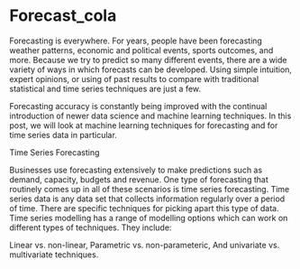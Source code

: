 # Forecast_cola
Forecasting is everywhere. For years, people have been forecasting weather patterns, economic and political events, sports outcomes, and more. Because we try to predict so many different events, there are a wide variety of ways in which forecasts can be developed. Using simple intuition, expert opinions, or using of past results to compare with traditional statistical and time series techniques are just a few.

Forecasting accuracy is constantly being improved with the continual introduction of newer data science and machine learning techniques. In this post, we will look at machine learning techniques for forecasting and for time series data in particular.

Time Series Forecasting

Businesses use forecasting extensively to make predictions such as demand, capacity, budgets and revenue. One type of forecasting that routinely comes up in all of these scenarios is time series forecasting. Time series data is any data set that collects information regularly over a period of time. There are specific techniques for picking apart this type of data. Time series modelling has a range of modelling options which can work on different types of techniques. They include:

Linear vs. non-linear, Parametric vs. non-parameteric, And univariate vs. multivariate techniques.
